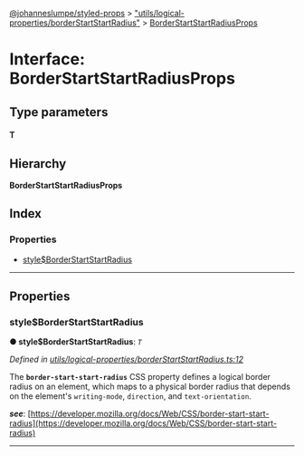 [@johanneslumpe/styled-props](../README.md) > ["utils/logical-properties/borderStartStartRadius"](../modules/_utils_logical_properties_borderstartstartradius_.md) > [BorderStartStartRadiusProps](../interfaces/_utils_logical_properties_borderstartstartradius_.borderstartstartradiusprops.md)

# Interface: BorderStartStartRadiusProps

## Type parameters
#### T 
## Hierarchy

**BorderStartStartRadiusProps**

## Index

### Properties

* [style$BorderStartStartRadius](_utils_logical_properties_borderstartstartradius_.borderstartstartradiusprops.md#style_borderstartstartradius)

---

## Properties

<a id="style_borderstartstartradius"></a>

###  style$BorderStartStartRadius

**● style$BorderStartStartRadius**: *`T`*

*Defined in [utils/logical-properties/borderStartStartRadius.ts:12](https://github.com/johanneslumpe/styled-props/blob/8e709f1/src/utils/logical-properties/borderStartStartRadius.ts#L12)*

The **`border-start-start-radius`** CSS property defines a logical border radius on an element, which maps to a physical border radius that depends on the element's `writing-mode`, `direction`, and `text-orientation`.

*__see__*: [https://developer.mozilla.org/docs/Web/CSS/border-start-start-radius](https://developer.mozilla.org/docs/Web/CSS/border-start-start-radius)

___

